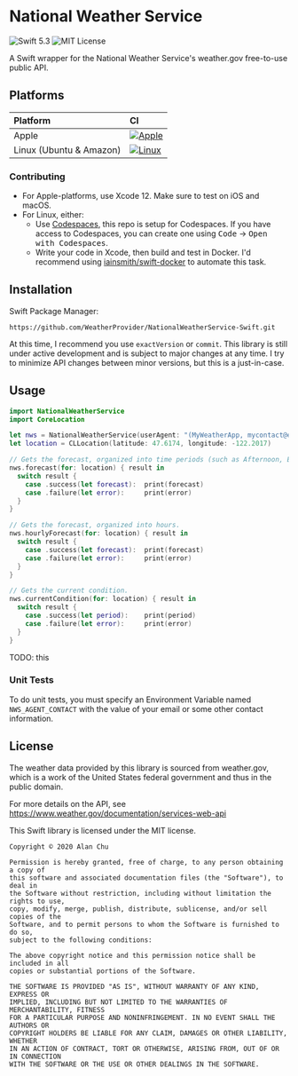# National Weather Service
![Swift 5.3](https://img.shields.io/badge/swift-5.3-orange)
![MIT License](https://img.shields.io/badge/license-MIT-lightgrey)

A Swift wrapper for the National Weather Service's weather.gov free-to-use public API.

## Platforms
| Platform | CI |
| :------- | :- |
| Apple    | [![Apple](https://github.com/WeatherProvider/NationalWeatherService-Swift/workflows/Apple/badge.svg)](https://github.com/WeatherProvider/NationalWeatherService-Swift/actions?query=workflow%3AApple) |
| Linux (Ubuntu & Amazon) | [![Linux](https://github.com/ualch9/NationalWeatherService-Swift/workflows/Linux/badge.svg)](https://github.com/WeatherProvider/NationalWeatherService-Swift/actions?query=workflow%3ALinux) |

### Contributing
- For Apple-platforms, use Xcode 12. Make sure to test on iOS and macOS.
- For Linux, either:
  - Use [Codespaces](https://docs.github.com/en/github/developing-online-with-codespaces/about-codespaces), this repo is setup for Codespaces. If you have access to Codespaces, you can create one using <kbd>Code</kbd> → <kbd>Open with Codespaces</kbd>.
  - Write your code in Xcode, then build and test in Docker. I'd recommend using [iainsmith/swift-docker](https://github.com/iainsmith/swift-docker) to automate this task.

## Installation
Swift Package Manager: 
```
https://github.com/WeatherProvider/NationalWeatherService-Swift.git
```

At this time, I recommend you use `exactVersion` or `commit`. This library is still under active development and is subject to major changes at any time. I try to minimize API changes between minor versions, but this is a just-in-case.
## Usage
```swift
import NationalWeatherService
import CoreLocation

let nws = NationalWeatherService(userAgent: "(MyWeatherApp, mycontact@example.com)")
let location = CLLocation(latitude: 47.6174, longitude: -122.2017)

// Gets the forecast, organized into time periods (such as Afternoon, Evening, etc).
nws.forecast(for: location) { result in
  switch result {
    case .success(let forecast):  print(forecast)
    case .failure(let error):     print(error)
  }
}

// Gets the forecast, organized into hours.
nws.hourlyForecast(for: location) { result in
  switch result {
    case .success(let forecast):  print(forecast)
    case .failure(let error):     print(error)
  }
}

// Gets the current condition.
nws.currentCondition(for: location) { result in
  switch result {
    case .success(let period):    print(period)
    case .failure(let error):     print(error)
  }
}
```

TODO: this

### Unit Tests
To do unit tests, you must specify an Environment Variable named `NWS_AGENT_CONTACT` with
the value of your email or some other contact information.

## License
The weather data provided by this library is sourced from weather.gov, which is a work of the 
United States federal government and thus in the public domain.

For more details on the API, see https://www.weather.gov/documentation/services-web-api

This Swift library is licensed under the MIT license.

```
Copyright © 2020 Alan Chu

Permission is hereby granted, free of charge, to any person obtaining a copy of 
this software and associated documentation files (the "Software"), to deal in 
the Software without restriction, including without limitation the rights to use,
copy, modify, merge, publish, distribute, sublicense, and/or sell copies of the 
Software, and to permit persons to whom the Software is furnished to do so, 
subject to the following conditions:

The above copyright notice and this permission notice shall be included in all 
copies or substantial portions of the Software.

THE SOFTWARE IS PROVIDED "AS IS", WITHOUT WARRANTY OF ANY KIND, EXPRESS OR 
IMPLIED, INCLUDING BUT NOT LIMITED TO THE WARRANTIES OF MERCHANTABILITY, FITNESS 
FOR A PARTICULAR PURPOSE AND NONINFRINGEMENT. IN NO EVENT SHALL THE AUTHORS OR 
COPYRIGHT HOLDERS BE LIABLE FOR ANY CLAIM, DAMAGES OR OTHER LIABILITY, WHETHER 
IN AN ACTION OF CONTRACT, TORT OR OTHERWISE, ARISING FROM, OUT OF OR IN CONNECTION 
WITH THE SOFTWARE OR THE USE OR OTHER DEALINGS IN THE SOFTWARE.
```
